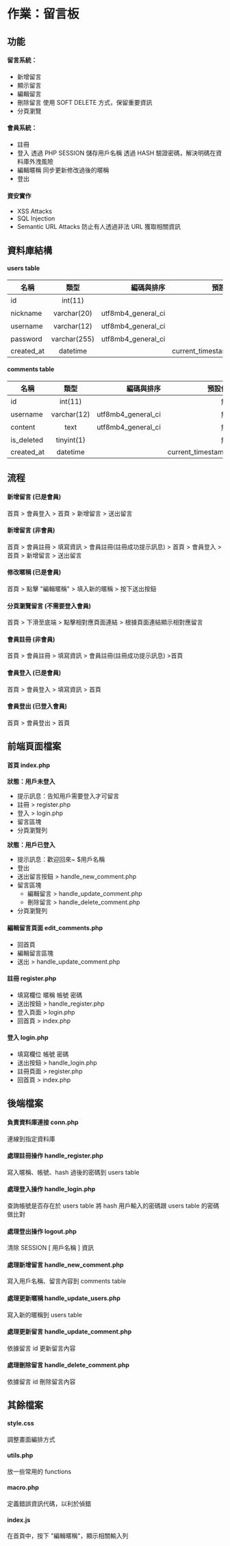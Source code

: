 # 作業：留言板
## 功能
#### 留言系統：
- 新增留言
- 顯示留言
- 編輯留言
- 刪除留言
使用 SOFT DELETE 方式，保留重要資訊
- 分頁瀏覽

#### 會員系統：
- 註冊
- 登入
透過 PHP SESSION 儲存用戶名稱
透過 HASH 驗證密碼，解決明碼在資料庫外洩風險
- 編輯暱稱
同步更新修改過後的暱稱
- 登出

#### 資安實作
- XSS Attacks
- SQL Injection
- Semantic URL Attacks
防止有人透過非法 URL 獲取相關資訊

## 資料庫結構
#### users table
| 名稱        | 類型         | 編碼與排序	          | 預設值            | 額外資訊         |
| ----------- |:-----------:| -------------------:|------------------:|---------------: |
| id          | int(11)     |                     | 無                | AUTO_INCREMENT  |
| nickname    | varchar(20) | utf8mb4_general_ci  | 無                |                 |
| username    | varchar(12) | utf8mb4_general_ci  | 無                |                 |
| password    | varchar(255)| utf8mb4_general_ci  | 無                |                 |
| created_at  | datetime    |                     | current_timestamp |                 |
#### comments table
| 名稱        | 類型         | 編碼與排序	          | 預設值            | 額外資訊         |
| ----------- |:-----------:| -------------------:|------------------:|---------------: |
| id          | int(11)     |                     | 無                | AUTO_INCREMENT  |
| username    | varchar(12) | utf8mb4_general_ci  | 無                |                 |
| content     | text        | utf8mb4_general_ci  | 無                |                 |
| is_deleted  | tinyint(1)  |                     | 無                |                 |
| created_at  | datetime    |                     | current_timestamp |                 |

## 流程
#### 新增留言 (已是會員)
首頁 > 會員登入 > 首頁 > 新增留言 > 送出留言

#### 新增留言 (非會員)
首頁 > 會員註冊 > 填寫資訊 > 會員註冊(註冊成功提示訊息) > 首頁 > 會員登入 > 首頁 > 新增留言 > 送出留言

#### 修改暱稱 (已是會員)
首頁 > 點擊 "編輯暱稱" > 填入新的暱稱 > 按下送出按鈕

#### 分頁瀏覽留言 (不需要登入會員)
首頁 > 下滑至底端 > 點擊相對應頁面連結 > 根據頁面連結顯示相對應留言

#### 會員註冊 (非會員)
首頁 > 會員註冊 > 填寫資訊 > 會員註冊(註冊成功提示訊息) >首頁

#### 會員登入 (已是會員)
首頁 > 會員登入 > 填寫資訊 > 首頁

#### 會員登出 (已登入會員)
首頁 > 會員登出 > 首頁

## 前端頁面檔案
#### 首頁 index.php
**狀態：用戶未登入**
- 提示訊息：告知用戶需要登入才可留言
- 註冊 > register.php
- 登入 > login.php
- 留言區塊
- 分頁瀏覽列
  
**狀態：用戶已登入**
- 提示訊息：歡迎回來~ $用戶名稱
- 登出
- 送出留言按鈕 > handle_new_comment.php
- 留言區塊
  - 編輯留言 > handle_update_comment.php
  - 刪除留言 > handle_delete_comment.php
- 分頁瀏覽列

#### 編輯留言頁面 edit_comments.php
- 回首頁
- 編輯留言區塊
- 送出 > handle_update_comment.php

#### 註冊 register.php
- 填寫欄位
暱稱
帳號
密碼
- 送出按鈕 > handle_register.php
- 登入頁面 > login.php
- 回首頁   > index.php

#### 登入 login.php
- 填寫欄位
帳號
密碼
- 送出按鈕 > handle_login.php
- 註冊頁面 > register.php
- 回首頁   > index.php

## 後端檔案
#### 負責資料庫連接 conn.php
連線到指定資料庫

#### 處理註冊操作 handle_register.php 
寫入暱稱、帳號、hash 過後的密碼到 users table

#### 處理登入操作 handle_login.php
查詢帳號是否存在於 users table
將 hash 用戶輸入的密碼跟 users table 的密碼做比對

#### 處理登出操作 logout.php
清除 SESSION [ 用戶名稱 ] 資訊

#### 處理新增留言 handle_new_comment.php
寫入用戶名稱、留言內容到 comments table

#### 處理更新暱稱 handle_update_users.php
寫入新的暱稱到 users table

#### 處理更新留言 handle_update_comment.php
依據留言 id 更新留言內容

#### 處理刪除留言 handle_delete_comment.php
依據留言 id 刪除留言內容

## 其餘檔案
#### style.css
調整畫面編排方式

#### utils.php
放一些常用的 functions

#### macro.php
定義錯誤資訊代碼，以利於偵錯

#### index.js
在首頁中，按下 "編輯暱稱"，顯示相關輸入列